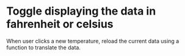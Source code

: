 # Toggle displaying the data in fahrenheit or celsius

When user clicks a new temperature, reload the current data using a function to translate the data.
